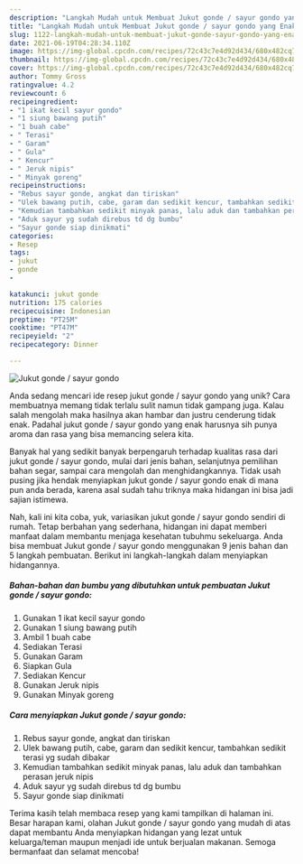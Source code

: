 ```yaml
---
description: "Langkah Mudah untuk Membuat Jukut gonde / sayur gondo yang Enak"
title: "Langkah Mudah untuk Membuat Jukut gonde / sayur gondo yang Enak"
slug: 1122-langkah-mudah-untuk-membuat-jukut-gonde-sayur-gondo-yang-enak
date: 2021-06-19T04:28:34.110Z
image: https://img-global.cpcdn.com/recipes/72c43c7e4d92d434/680x482cq70/jukut-gonde-sayur-gondo-foto-resep-utama.jpg
thumbnail: https://img-global.cpcdn.com/recipes/72c43c7e4d92d434/680x482cq70/jukut-gonde-sayur-gondo-foto-resep-utama.jpg
cover: https://img-global.cpcdn.com/recipes/72c43c7e4d92d434/680x482cq70/jukut-gonde-sayur-gondo-foto-resep-utama.jpg
author: Tommy Gross
ratingvalue: 4.2
reviewcount: 6
recipeingredient:
- "1 ikat kecil sayur gondo"
- "1 siung bawang putih"
- "1 buah cabe"
- " Terasi"
- " Garam"
- " Gula"
- " Kencur"
- " Jeruk nipis"
- " Minyak goreng"
recipeinstructions:
- "Rebus sayur gonde, angkat dan tiriskan"
- "Ulek bawang putih, cabe, garam dan sedikit kencur, tambahkan sedikit terasi yg sudah dibakar"
- "Kemudian tambahkan sedikit minyak panas, lalu aduk dan tambahkan perasan jeruk nipis"
- "Aduk sayur yg sudah direbus td dg bumbu"
- "Sayur gonde siap dinikmati"
categories:
- Resep
tags:
- jukut
- gonde
- 

katakunci: jukut gonde  
nutrition: 175 calories
recipecuisine: Indonesian
preptime: "PT25M"
cooktime: "PT47M"
recipeyield: "2"
recipecategory: Dinner

---
```



![Jukut gonde / sayur gondo](https://img-global.cpcdn.com/recipes/72c43c7e4d92d434/680x482cq70/jukut-gonde-sayur-gondo-foto-resep-utama.jpg)

Anda sedang mencari ide resep jukut gonde / sayur gondo yang unik? Cara membuatnya memang tidak terlalu sulit namun tidak gampang juga. Kalau salah mengolah maka hasilnya akan hambar dan justru cenderung tidak enak. Padahal jukut gonde / sayur gondo yang enak harusnya sih punya aroma dan rasa yang bisa memancing selera kita.

Banyak hal yang sedikit banyak berpengaruh terhadap kualitas rasa dari jukut gonde / sayur gondo, mulai dari jenis bahan, selanjutnya pemilihan bahan segar, sampai cara mengolah dan menghidangkannya. Tidak usah pusing jika hendak menyiapkan jukut gonde / sayur gondo enak di mana pun anda berada, karena asal sudah tahu triknya maka hidangan ini bisa jadi sajian istimewa.




Nah, kali ini kita coba, yuk, variasikan jukut gonde / sayur gondo sendiri di rumah. Tetap berbahan yang sederhana, hidangan ini dapat memberi manfaat dalam membantu menjaga kesehatan tubuhmu sekeluarga. Anda bisa membuat Jukut gonde / sayur gondo menggunakan 9 jenis bahan dan 5 langkah pembuatan. Berikut ini langkah-langkah dalam menyiapkan hidangannya.

<!--inarticleads1-->

##### Bahan-bahan dan bumbu yang dibutuhkan untuk pembuatan Jukut gonde / sayur gondo:

1. Gunakan 1 ikat kecil sayur gondo
1. Gunakan 1 siung bawang putih
1. Ambil 1 buah cabe
1. Sediakan  Terasi
1. Gunakan  Garam
1. Siapkan  Gula
1. Sediakan  Kencur
1. Gunakan  Jeruk nipis
1. Gunakan  Minyak goreng




<!--inarticleads2-->

##### Cara menyiapkan Jukut gonde / sayur gondo:

1. Rebus sayur gonde, angkat dan tiriskan
1. Ulek bawang putih, cabe, garam dan sedikit kencur, tambahkan sedikit terasi yg sudah dibakar
1. Kemudian tambahkan sedikit minyak panas, lalu aduk dan tambahkan perasan jeruk nipis
1. Aduk sayur yg sudah direbus td dg bumbu
1. Sayur gonde siap dinikmati




Terima kasih telah membaca resep yang kami tampilkan di halaman ini. Besar harapan kami, olahan Jukut gonde / sayur gondo yang mudah di atas dapat membantu Anda menyiapkan hidangan yang lezat untuk keluarga/teman maupun menjadi ide untuk berjualan makanan. Semoga bermanfaat dan selamat mencoba!
